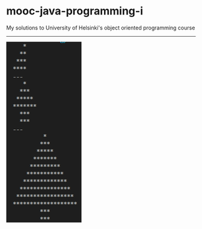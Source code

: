 # mooc-java-programming-i
My solutions to University of Helsinki's object oriented programming course
<hr>
<p>
  <img src="/Mooc Java Programming Solutions_ss/advanced astrology.png"  title="hover text">
</p>
